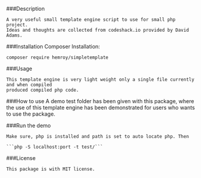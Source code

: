 ###Description 

    A very useful small template engine script to use for small php project.
    Ideas and thoughts are collected from codeshack.io provided by David Adams.

###Installation
    Composer Installation:

    composer require hemroy/simpletemplate

###Usage

    This template engine is very light weight only a single file currently and when compiled
    produced compiled php code.


###How to use
    A demo test folder has been given with this package, where the use of this template engine
    has been demonstrated for users who wants to use the package.

###Run the demo

    Make sure, php is installed and path is set to auto locate php. Then

    ```php -S localhost:port -t test/```

###License

    This package is with MIT license.